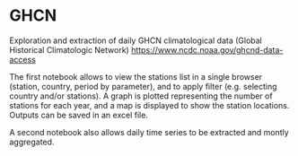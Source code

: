 # GHCN
Exploration and extraction of daily GHCN climatological data (Global Historical Climatologic Network) https://www.ncdc.noaa.gov/ghcnd-data-access

The first notebook allows to view the stations list in a single browser (station, country, period by parameter), and to apply filter (e.g. selecting country and/or stations). A graph is plotted representing the number of stations for each year, and a map is displayed to show the station locations. Outputs can be saved in an excel file.

A second notebook also allows daily time series to be extracted and montly aggregated.
